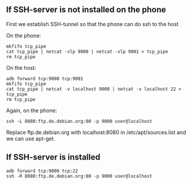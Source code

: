## If SSH-server is not installed on the phone ##

First we establish SSH-tunnel so that the phone can do ssh to the host

On the phone:

```
mkfifo tcp_pipe
cat tcp_pipe | netcat -vlp 9000 | netcat -vlp 9001 > tcp_pipe
rm tcp_pipe
```

On the host:

```
adb forward tcp:9000 tcp:9001
mkfifo tcp_pipe
cat tcp_pipe | netcat -v localhost 9000 | netcat -v localhost 22 > tcp_pipe
rm tcp_pipe
```

Again, on the phone:

```
ssh -L 8080:ftp.de.debian.org:80 -p 9000 user@localhost
```


Replace ftp.de.debian.org with localhost:8080 in /etc/apt/sources.list and we can use apt-get.

## If SSH-server is installed ##

```
adb forward tcp:9000 tcp:22
ssh -R 8080:ftp.de.debian.org:80 -p 9000 user@localhost
```